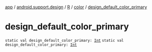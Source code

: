 [app](../../../index.md) / [android.support.design](../../index.md) / [R](../index.md) / [color](index.md) / [design_default_color_primary](./design_default_color_primary.md)

# design_default_color_primary

`static val design_default_color_primary: `[`Int`](https://kotlinlang.org/api/latest/jvm/stdlib/kotlin/-int/index.html)
`static val design_default_color_primary: `[`Int`](https://kotlinlang.org/api/latest/jvm/stdlib/kotlin/-int/index.html)